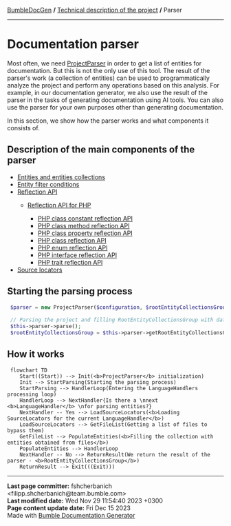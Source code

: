 <embed> <a href="/docs/README.md">BumbleDocGen</a> <b>/</b> <a href="/docs/tech/readme.md">Technical description of the project</a> <b>/</b> Parser<hr> </embed>

<embed> <h1>Documentation parser</h1> </embed>

Most often, we need <a href="/docs/tech/2.parser/classes/ProjectParser.md">ProjectParser</a> in order to get a list of entities for documentation.
But this is not the only use of this tool. The result of the parser's work (a collection of entities) can be used to programmatically analyze the project and perform any operations based on this analysis.
For example, in our documentation generator, we also use the result of the parser in the tasks of generating documentation using AI tools.
You can also use the parser for your own purposes other than generating documentation.

In this section, we show how the parser works and what components it consists of.

<embed> <h2>Description of the main components of the parser</h2> </embed>

<embed> <ul><li><div><a href='/docs/tech/2.parser/entity.md'>Entities and entities collections</a></div></li><li><div><a href='/docs/tech/2.parser/entityFilterCondition.md'>Entity filter conditions</a></div></li><li><div><a href='/docs/tech/2.parser/reflectionApi/readme.md'>Reflection API</a></div><div><ul><li><div><a href='/docs/tech/2.parser/reflectionApi/php/readme.md'>Reflection API for PHP</a></div><div><ul><li><div><a href='/docs/tech/2.parser/reflectionApi/php/phpClassConstantReflectionApi.md'>PHP class constant reflection API</a></div></li><li><div><a href='/docs/tech/2.parser/reflectionApi/php/phpClassMethodReflectionApi.md'>PHP class method reflection API</a></div></li><li><div><a href='/docs/tech/2.parser/reflectionApi/php/phpClassPropertyReflectionApi.md'>PHP class property reflection API</a></div></li><li><div><a href='/docs/tech/2.parser/reflectionApi/php/phpClassReflectionApi.md'>PHP class reflection API</a></div></li><li><div><a href='/docs/tech/2.parser/reflectionApi/php/phpEnumReflectionApi.md'>PHP enum reflection API</a></div></li><li><div><a href='/docs/tech/2.parser/reflectionApi/php/phpInterfaceReflectionApi.md'>PHP interface reflection API</a></div></li><li><div><a href='/docs/tech/2.parser/reflectionApi/php/phpTraitReflectionApi.md'>PHP trait reflection API</a></div></li></ul></div></li></ul></div></li><li><div><a href='/docs/tech/2.parser/sourceLocator.md'>Source locators</a></div></li></ul> </embed>

<embed> <h2>Starting the parsing process</h2> </embed>

```php
 $parser = new ProjectParser($configuration, $rootEntityCollectionsGroup);
 
 // Parsing the project and filling RootEntityCollectionsGroup with data
 $this->parser->parse();
 $rootEntityCollectionsGroup = $this->parser->getRootEntityCollectionsGroup();
```


<embed> <h2>How it works</h2> </embed>

```mermaid
 flowchart TD
    Start((Start)) --> Init(<b>ProjectParser</b> initialization)
    Init --> StartParsing(Starting the parsing process)
    StartParsing --> HandlerLoop(Entering the LanguageHandlers processing loop)
    HandlerLoop --> NextHandler{Is there a \nnext <b>LanguageHandler</b> \nfor parsing entities?}
    NextHandler -- Yes --> LoadSourceLocators(<b>Loading SourceLocators for the current LanguageHandler</b>)
    LoadSourceLocators --> GetFileList(Getting a list of files to bypass them)
    GetFileList --> PopulateEntities(<b>Filling the collection with entities obtained from files</b>)
    PopulateEntities --> HandlerLoop
    NextHandler -- No --> ReturnResult(We return the result of the parser - <b>RootEntityCollectionsGroup</b>)
    ReturnResult --> Exit(((Exit)))
```

<div id='page_committer_info'>
<hr>
<b>Last page committer:</b> fshcherbanich &lt;filipp.shcherbanich@team.bumble.com&gt;<br><b>Last modified date:</b>   Wed Nov 29 11:54:40 2023 +0300<br><b>Page content update date:</b> Fri Dec 15 2023<br>Made with <a href='https://github.com/bumble-tech/bumble-doc-gen/blob/master/docs/README.md'>Bumble Documentation Generator</a></div>